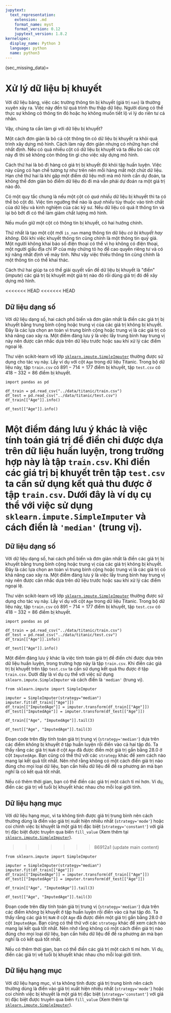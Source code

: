 ```yaml
---
jupytext:
  text_representation:
    extension: .md
    format_name: myst
    format_version: 0.12
    jupytext_version: 1.8.2
kernelspec:
  display_name: Python 3
  language: python
  name: python3
---
```


(sec_missing_data)=
# Xử lý dữ liệu bị khuyết

Với dữ liệu bảng, việc các trường thông tin bị khuyết (giá trị `nan`) là thường xuyên xảy ra. Việc này đến từ quá trình thu thập dữ liệu. Người dùng có thể thực sự không có thông tin đó hoặc họ không muốn tiết lộ vì lý do riên tư cá nhân.

Vậy, chúng ta cần làm gì với dữ liệu bị khuyết?

Một cách đơn giản là bỏ cả cột thông tin có dữ liệu bị khuyết ra khỏi quá trình xây dựng mô hình. Cách làm này đơn giản nhưng có những hạn chế nhất định. Nếu có quá nhiều cột có dữ liệu bị khuyết và ta đều bỏ các cột này đi thì sẽ không còn thông tin gì cho việc xây dựng mô hình.

Cách thứ hai là bỏ đi hàng có giá trị bị khuyết đó khỏi tập huấn luyện. Việc này cũng có hạn chế tương tự như trên nên mỗi hàng mất một chút dữ liệu. Hạn chế thứ hai là khi gặp một điểm dữ liệu mới mà mô hình cần dự đoán, ta không thể đơn giản bỏ điểm dữ liệu đó đi mà vẫn phải dự đoán ra một giá trị nào đó.

Có một quy tắc chung là nếu một cột có _quá nhiều_ dữ liệu bị khuyết thì ta có thể bỏ cột đó. Việc tìm ngưỡng thế nào là _quá nhiều_ tùy thuộc vào tính chất của dữ liệu và kinh nghiệm của các kỹ sư. Nếu dữ liệu có quá ít thông tin và lại bỏ bớt đi có thể làm giảm chất lượng mô hình.

Nếu muốn giữ một cột có thông tin bị khuyết, có hai hướng chính.

Thứ nhất là tạo một cột mới `is_nan` mang thông tin dữ liệu _có bị khuyết hay không_. Đôi khi việc khuyết thông tin cũng chính là một thông tin quý giá. Một người không khai báo số điện thoại có thể vì họ không có điện thoại, một người giấu địa chỉ IP của máy chứng tỏ họ đề cao quyền riêng tư và có kỹ năng nhất định về máy tính. Như vậy việc thiếu thông tin cũng chính là một thông tin có thể khai thác.

Cách thứ hai giúp ta có thể giải quyết vấn đề dữ liệu bị khuyết là "điền" (_impute_) các giá trị bị khuyết một giá trị nào đó rồi dùng giá trị đó để xây dựng mô hình.

<<<<<<< HEAD
<<<<<<< HEAD
## Dữ liệu dạng số

Với dữ liệu dạng số, hai cách phổ biến và đơn giản nhất là điền các giá trị bị khuyết bằng trung bình cộng hoặc trung vị của các giá trị không bị khuyết. Đây là các lựa chọn an toàn vì trung bình cộng hoặc trung vị là các giá trị có khả năng cao xảy ra. Một điểm đáng lưu ý là việc lấy trung bình hay trung vị này nên được cân nhắc dựa trên dữ liệu trước hoặc sau khi xử lý các điểm ngoại lệ.

Thư viện scikit-learn với lớp [`sklearn.impute.SimpleImputer`](https://scikit-learn.org/stable/modules/generated/sklearn.impute.SimpleImputer.html) thường được sử dụng cho tác vụ này. Lấy ví dụ với cột `Age` trong dữ liệu Titanic. Trong bộ dữ liệu này, tập `train.csv` có $891 - 714 = 177$ điểm bị khuyết, tập `test.csv` có $418 - 332 = 86$ điểm bị khuyết.

```{code-cell} ipython3
import pandas as pd

df_train = pd.read_csv("../data/titanic/train.csv")
df_test = pd.read_csv("../data/titanic/test.csv")
df_train[["Age"]].info()
```

```{code-cell} ipython3
df_test[["Age"]].info()
```

Một điểm đáng lưu ý khác là việc tính toán giá trị để điền chỉ được dựa trên dữ liệu huấn luyện, trong trường hợp này là tập `train.csv`. Khi điền các giá trị bị khuyết trên tập `test.csv` ta cần sử dụng kết quả thu được ở tập `train.csv`. Dưới đây là ví dụ cụ thể với việc sử dụng `sklearn.impute.SimpleImputer` và cách điền là `'median'` (trung vị).
=======
## Dữ liệu dạng số

Với dữ liệu dạng số, hai cách phổ biến và đơn giản nhất là điền các giá trị bị khuyết bằng trung bình cộng hoặc trung vị của các giá trị không bị khuyết. Đây là các lựa chọn an toàn vì trung bình cộng hoặc trung vị là các giá trị có khả năng cao xảy ra. Một điểm đáng lưu ý là việc lấy trung bình hay trung vị này nên được cân nhắc dựa trên dữ liệu trước hoặc sau khi xử lý các điểm ngoại lệ.

Thư viện scikit-learn với lớp [`sklearn.impute.SimpleImputer`](https://scikit-learn.org/stable/modules/generated/sklearn.impute.SimpleImputer.html) thường được sử dụng cho tác vụ này. Lấy ví dụ với cột `Age` trong dữ liệu Titanic. Trong bộ dữ liệu này, tập `train.csv` có $891 - 714 = 177$ điểm bị khuyết, tập `test.csv` có $418 - 332 = 86$ điểm bị khuyết.

```{code-cell} ipython3
import pandas as pd

df_train = pd.read_csv("../data/titanic/train.csv")
df_test = pd.read_csv("../data/titanic/test.csv")
df_train[["Age"]].info()
```

```{code-cell} ipython3
df_test[["Age"]].info()
```

Một điểm đáng lưu ý khác là việc tính toán giá trị để điền chỉ được dựa trên dữ liệu huấn luyện, trong trường hợp này là tập `train.csv`. Khi điền các giá trị bị khuyết trên tập `test.csv` ta cần sử dụng kết quả thu được ở tập `train.csv`. Dưới đây là ví dụ cụ thể với việc sử dụng `sklearn.impute.SimpleImputer` và cách điền là `'median'` (trung vị).

```{code-cell} ipython3
from sklearn.impute import SimpleImputer

imputer = SimpleImputer(strategy="median")
imputer.fit(df_train[["Age"]])
df_train[["ImputedAge"]] = imputer.transform(df_train[["Age"]])
df_test[["ImputedAge"]] = imputer.transform(df_test[["Age"]])

df_train[["Age", "ImputedAge"]].tail(3)
```

```{code-cell} ipython3
df_test[["Age", "ImputedAge"]].tail(3)
```

Đoạn code trên đây tính toán giá trị trung vị (`strategy='median'`) dựa trên các điểm _không_ bị khuyết ở tập huấn luyện rồi điền vào cả hai tập đó. Ta thấy rằng các giá trị `NaN` ở cột `Age` đã được điền một giá trị gần bằng $28.0$ ở cột `ImputedAge`. Bạn cũng có thể thử với các `strategy` khác để xem cách nào mang lại kết quả tốt nhất. Nên nhớ rằng không có một cách điền giá trị nào đúng cho mọi loại dữ liệu, bạn cần hiểu dữ liệu để đề ra phương án mà bạn nghĩ là có kết quả tốt nhất.

Nếu có thêm thời gian, bạn có thể điền các giá trị một cách tỉ mỉ hơn. Ví dụ, điền các giá trị về tuổi bị khuyết khác nhau cho mỗi loại giới tính.

## Dữ liệu hạng mục

Với dữ liệu hạng mục, vì ta không tính được giá trị trung bình nên cách thường dùng là điền vào giá trị xuất hiện nhiều nhất (`strategy='mode'`) hoặc coi chính việc bị khuyết là một giá trị đặc biệt (`strategy='constant'`) với giá trị đặc biệt được truyền qua biến `fill_value` (Xem thêm tại [`sklearn.impute.SimpleImputer`](https://scikit-learn.org/stable/modules/generated/sklearn.impute.SimpleImputer.html)).
>>>>>>> 86912a1 (update main content)

```{code-cell} ipython3
from sklearn.impute import SimpleImputer

imputer = SimpleImputer(strategy="median")
imputer.fit(df_train[["Age"]])
df_train[["ImputedAge"]] = imputer.transform(df_train[["Age"]])
df_test[["ImputedAge"]] = imputer.transform(df_test[["Age"]])

df_train[["Age", "ImputedAge"]].tail(3)
```

```{code-cell} ipython3
df_test[["Age", "ImputedAge"]].tail(3)
```

Đoạn code trên đây tính toán giá trị trung vị (`strategy='median'`) dựa trên các điểm _không_ bị khuyết ở tập huấn luyện rồi điền vào cả hai tập đó. Ta thấy rằng các giá trị `NaN` ở cột `Age` đã được điền một giá trị gần bằng $28.0$ ở cột `ImputedAge`. Bạn cũng có thể thử với các `strategy` khác để xem cách nào mang lại kết quả tốt nhất. Nên nhớ rằng không có một cách điền giá trị nào đúng cho mọi loại dữ liệu, bạn cần hiểu dữ liệu để đề ra phương án mà bạn nghĩ là có kết quả tốt nhất.

Nếu có thêm thời gian, bạn có thể điền các giá trị một cách tỉ mỉ hơn. Ví dụ, điền các giá trị về tuổi bị khuyết khác nhau cho mỗi loại giới tính.

## Dữ liệu hạng mục

Với dữ liệu hạng mục, vì ta không tính được giá trị trung bình nên cách thường dùng là điền vào giá trị xuất hiện nhiều nhất (`strategy='mode'`) hoặc coi chính việc bị khuyết là một giá trị đặc biệt (`strategy='constant'`) với giá trị đặc biệt được truyền qua biến `fill_value` (Xem thêm tại [`sklearn.impute.SimpleImputer`](https://scikit-learn.org/stable/modules/generated/sklearn.impute.SimpleImputer.html)).

